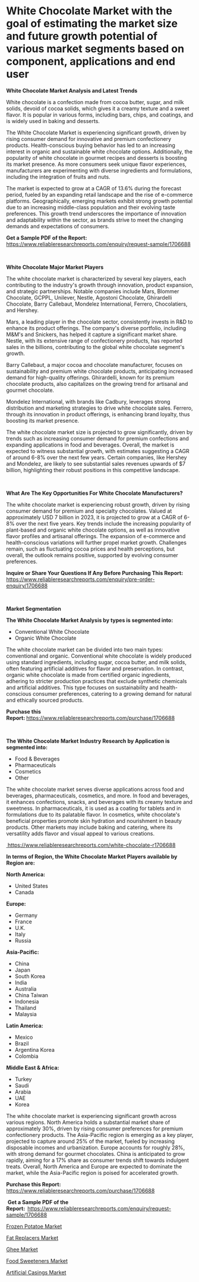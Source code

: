 <p><h1>White Chocolate Market with the goal of estimating the market size and future growth potential of various market segments based on component, applications and end user</h1></p><p><strong>White Chocolate Market Analysis and Latest Trends</strong></p>
<p><p>White chocolate is a confection made from cocoa butter, sugar, and milk solids, devoid of cocoa solids, which gives it a creamy texture and a sweet flavor. It is popular in various forms, including bars, chips, and coatings, and is widely used in baking and desserts.</p><p>The White Chocolate Market is experiencing significant growth, driven by rising consumer demand for innovative and premium confectionery products. Health-conscious buying behavior has led to an increasing interest in organic and sustainable white chocolate options. Additionally, the popularity of white chocolate in gourmet recipes and desserts is boosting its market presence. As more consumers seek unique flavor experiences, manufacturers are experimenting with diverse ingredients and formulations, including the integration of fruits and nuts.</p><p>The market is expected to grow at a CAGR of 13.6% during the forecast period, fueled by an expanding retail landscape and the rise of e-commerce platforms. Geographically, emerging markets exhibit strong growth potential due to an increasing middle-class population and their evolving taste preferences. This growth trend underscores the importance of innovation and adaptability within the sector, as brands strive to meet the changing demands and expectations of consumers.</p></p>
<p><strong>Get a Sample PDF of the Report:&nbsp;</strong> <a href="https://www.reliableresearchreports.com/enquiry/request-sample/1706688?utm_campaign=7&utm_medium=2&utm_source=Github&utm_content=ia&utm_term=14022025&utm_id=white-chocolate">https://www.reliableresearchreports.com/enquiry/request-sample/1706688</a></p>
<p>&nbsp;</p>
<p><strong>White Chocolate Major Market Players</strong></p>
<p><p>The white chocolate market is characterized by several key players, each contributing to the industry's growth through innovation, product expansion, and strategic partnerships. Notable companies include Mars, Blommer Chocolate, GCPPL, Unilever, Nestle, Agostoni Chocolate, Ghirardelli Chocolate, Barry Callebaut, Mondelez International, Ferrero, Chocolatiers, and Hershey.</p><p>Mars, a leading player in the chocolate sector, consistently invests in R&D to enhance its product offerings. The company's diverse portfolio, including M&M's and Snickers, has helped it capture a significant market share. Nestle, with its extensive range of confectionery products, has reported sales in the billions, contributing to the global white chocolate segment's growth.</p><p>Barry Callebaut, a major cocoa and chocolate manufacturer, focuses on sustainability and premium white chocolate products, anticipating increased demand for high-quality offerings. Ghirardelli, known for its premium chocolate products, also capitalizes on the growing trend for artisanal and gourmet chocolate.</p><p>Mondelez International, with brands like Cadbury, leverages strong distribution and marketing strategies to drive white chocolate sales. Ferrero, through its innovation in product offerings, is enhancing brand loyalty, thus boosting its market presence.</p><p>The white chocolate market size is projected to grow significantly, driven by trends such as increasing consumer demand for premium confections and expanding applications in food and beverages. Overall, the market is expected to witness substantial growth, with estimates suggesting a CAGR of around 6-8% over the next few years. Certain companies, like Hershey and Mondelez, are likely to see substantial sales revenues upwards of $7 billion, highlighting their robust positions in this competitive landscape.</p></p>
<p>&nbsp;</p>
<p><strong>What Are The Key Opportunities For White Chocolate Manufacturers?</strong></p>
<p><p>The white chocolate market is experiencing robust growth, driven by rising consumer demand for premium and specialty chocolates. Valued at approximately USD 7 billion in 2023, it is projected to grow at a CAGR of 6-8% over the next five years. Key trends include the increasing popularity of plant-based and organic white chocolate options, as well as innovative flavor profiles and artisanal offerings. The expansion of e-commerce and health-conscious variations will further propel market growth. Challenges remain, such as fluctuating cocoa prices and health perceptions, but overall, the outlook remains positive, supported by evolving consumer preferences.</p></p>
<p><strong>Inquire or Share Your Questions If Any Before Purchasing This Report:</strong> <a href="https://www.reliableresearchreports.com/enquiry/pre-order-enquiry/1706688?utm_campaign=7&utm_medium=2&utm_source=Github&utm_content=ia&utm_term=14022025&utm_id=white-chocolate">https://www.reliableresearchreports.com/enquiry/pre-order-enquiry/1706688</a></p>
<p>&nbsp;</p>
<p><strong>Market Segmentation</strong></p>
<p><strong>The White Chocolate Market Analysis by types is segmented into:</strong></p>
<p><ul><li>Conventional White Chocolate</li><li>Organic White Chocolate</li></ul></p>
<p><p>The white chocolate market can be divided into two main types: conventional and organic. Conventional white chocolate is widely produced using standard ingredients, including sugar, cocoa butter, and milk solids, often featuring artificial additives for flavor and preservation. In contrast, organic white chocolate is made from certified organic ingredients, adhering to stricter production practices that exclude synthetic chemicals and artificial additives. This type focuses on sustainability and health-conscious consumer preferences, catering to a growing demand for natural and ethically sourced products.</p></p>
<p><strong>Purchase this Report:&nbsp;</strong><a href="https://www.reliableresearchreports.com/purchase/1706688?utm_campaign=7&utm_medium=2&utm_source=Github&utm_content=ia&utm_term=14022025&utm_id=white-chocolate">https://www.reliableresearchreports.com/purchase/1706688</a></p>
<p>&nbsp;</p>
<p><strong>The White Chocolate Market Industry Research by Application is segmented into:</strong></p>
<p><ul><li>Food & Beverages</li><li>Pharmaceuticals</li><li>Cosmetics</li><li>Other</li></ul></p>
<p><p>The white chocolate market serves diverse applications across food and beverages, pharmaceuticals, cosmetics, and more. In food and beverages, it enhances confections, snacks, and beverages with its creamy texture and sweetness. In pharmaceuticals, it is used as a coating for tablets and in formulations due to its palatable flavor. In cosmetics, white chocolate's beneficial properties promote skin hydration and nourishment in beauty products. Other markets may include baking and catering, where its versatility adds flavor and visual appeal to various creations.</p></p>
<p><a href="https://www.reliableresearchreports.com/white-chocolate-r1706688?utm_campaign=7&utm_medium=2&utm_source=Github&utm_content=ia&utm_term=14022025&utm_id=white-chocolate">&nbsp;https://www.reliableresearchreports.com/white-chocolate-r1706688</a></p>
<p><strong>In terms of Region, the White Chocolate Market Players available by Region are:</strong></p>
<p>
    <p> <strong> North America: </strong>
        <ul>
            <li>United States</li>
            <li>Canada</li>
        </ul>
        </p> 
    <p> <strong> Europe: </strong>
        <ul>
            <li>Germany</li>
            <li>France</li>
            <li>U.K.</li>
            <li>Italy</li>
            <li>Russia</li>
        </ul>
        </p> 
    <p> <strong> Asia-Pacific: </strong>
        <ul>
            <li>China</li>
            <li>Japan</li>
            <li>South Korea</li>
            <li>India</li>
            <li>Australia</li>
            <li>China Taiwan</li>
            <li>Indonesia</li>
            <li>Thailand</li>
            <li>Malaysia</li>
        </ul>
        </p> 
    <p> <strong> Latin America: </strong>
        <ul>
            <li>Mexico</li>
            <li>Brazil</li>
            <li>Argentina Korea</li>
            <li>Colombia</li>
        </ul>
        </p> 
    <p> <strong> Middle East & Africa: </strong>
        <ul>
            <li>Turkey</li>
            <li>Saudi</li>
            <li>Arabia</li>
            <li>UAE</li>
            <li>Korea</li>
        </ul>
    </p>
    </p>
<p><p>The white chocolate market is experiencing significant growth across various regions. North America holds a substantial market share of approximately 30%, driven by rising consumer preferences for premium confectionery products. The Asia-Pacific region is emerging as a key player, projected to capture around 25% of the market, fueled by increasing disposable incomes and urbanization. Europe accounts for roughly 28%, with strong demand for gourmet chocolates. China is anticipated to grow rapidly, aiming for a 17% share as consumer trends shift towards indulgent treats. Overall, North America and Europe are expected to dominate the market, while the Asia-Pacific region is poised for accelerated growth.</p></p>
<p><strong>Purchase this Report: </strong><a href="https://www.reliableresearchreports.com/purchase/1706688?utm_campaign=7&utm_medium=2&utm_source=Github&utm_content=ia&utm_term=14022025&utm_id=white-chocolate">https://www.reliableresearchreports.com/purchase/1706688</a></p>
<p>&nbsp;<strong>Get a Sample PDF of the Report:&nbsp;&nbsp;</strong><a href="https://www.reliableresearchreports.com/enquiry/request-sample/1706688?utm_campaign=7&utm_medium=2&utm_source=Github&utm_content=ia&utm_term=14022025&utm_id=white-chocolate">https://www.reliableresearchreports.com/enquiry/request-sample/1706688</a></p>
<p><strong></strong></p>
<p><p><a href="https://github.com/loppibsr/Market-Research-Report-List-1/blob/main/frozen-potatoe-market.md?utm_campaign=7&utm_medium=2&utm_source=Github&utm_content=ia&utm_term=14022025&utm_id=white-chocolate">Frozen Potatoe Market</a></p><p><a href="https://github.com/hannajuana198484/Market-Research-Report-List-1/blob/main/fat-replacers-market.md?utm_campaign=7&utm_medium=2&utm_source=Github&utm_content=ia&utm_term=14022025&utm_id=white-chocolate">Fat Replacers Market</a></p><p><a href="https://github.com/carendesrochers299/Market-Research-Report-List-1/blob/main/ghee-market.md?utm_campaign=7&utm_medium=2&utm_source=Github&utm_content=ia&utm_term=14022025&utm_id=white-chocolate">Ghee Market</a></p><p><a href="https://github.com/alanepetevi/Market-Research-Report-List-1/blob/main/food-sweeteners-market.md?utm_campaign=7&utm_medium=2&utm_source=Github&utm_content=ia&utm_term=14022025&utm_id=white-chocolate">Food Sweeteners Market</a></p><p><a href="https://github.com/zitanebeibit9/Market-Research-Report-List-1/blob/main/artificial-casings-market.md?utm_campaign=7&utm_medium=2&utm_source=Github&utm_content=ia&utm_term=14022025&utm_id=white-chocolate">Artificial Casings Market</a></p></p>